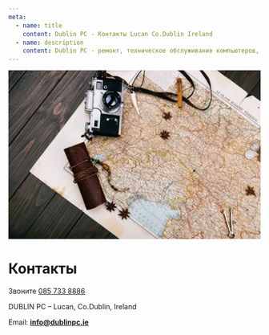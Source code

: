 ```yaml
---
meta:
  - name: title
    content: Dublin PC - Контакты Lucan Co.Dublin Ireland 
  - name: description
    content: Dublin PC - ремонт, техническое обслуживание компьютеров, удаление вирусов, калибровка экрана. Телефон 085 733 8886
---
```

![Windows OS reinstallation services](../../img/1287.jpg)

# Контакты
Звоните [085 733 8886](tel:+353857338886)

DUBLIN PC – Lucan, Co.Dublin, Ireland

Email: __[info@dublinpc.ie](mailto:info@dublinpc.ie)__

<!-- <form name="contact" method="POST" action="/thanks.html" netlify>
  <p>
    <label>Имя: <input type="text" name="name"></label>   
  </p>
  <p>
    <label>ел.почта: <input type="email" name="email"></label>
  </p>
  <p>
    <label>Сообщение: <textarea rows="8" cols="30" name="message"></textarea></label>
  </p>
  <p>
    <button type="submit">Отправить</button>
  </p>
</form>. -->